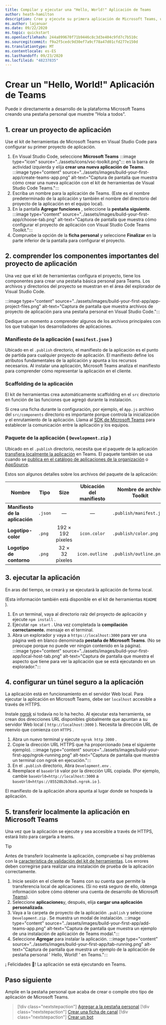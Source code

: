 ```yaml
---
title: Compilar y ejecutar una "Hello, World!" Aplicación de Teams
author: heath-hamilton
description: Cree y ejecute su primera aplicación de Microsoft Teams, una pestaña personal que muestra "Hola a todos".
ms.author: lajanuar
ms.date: 09/22/2020
ms.topic: quickstart
ms.openlocfilehash: 244a899670f71b9446c8c3d3e404c9fd7c7b510c
ms.sourcegitcommit: f9a2f5cedc9d30ef7a9cf78a47d01cfd277e150d
ms.translationtype: MT
ms.contentlocale: es-ES
ms.lasthandoff: 09/23/2020
ms.locfileid: "48237835"
---
```

# <a name="build-a-hello-world-teams-app"></a>Crear un "Hello, World!" Aplicación de Teams

Puede ir directamente a desarrollo de la plataforma Microsoft Teams creando una pestaña personal que muestre "Hola a todos".

## <a name="1-create-your-app-project"></a>1. crear un proyecto de aplicación

Use el kit de herramientas de Microsoft Teams en Visual Studio Code para configurar su primer proyecto de aplicación.

1. En Visual Studio Code, seleccione **Microsoft Teams** :::image type="icon" source="../assets/icons/vsc-toolkit.png"::: en la barra de actividad izquierda y elija **crear una nueva aplicación de Teams**.
:::image type="content" source="../assets/images/build-your-first-app/create-teams-app.png" alt-text="Captura de pantalla que muestra cómo crear una nueva aplicación con el kit de herramientas de Visual Studio Code Teams.":::
1. Escriba un nombre para la aplicación de Teams. (Este es el nombre predeterminado de la aplicación y también el nombre del directorio del proyecto de la aplicación en el equipo local).
1. En la pantalla **Agregar funciones** , seleccione la **pestaña** **siguiente**.
:::image type="content" source="../assets/images/build-your-first-app/choose-tab.png" alt-text="Captura de pantalla que muestra cómo configurar el proyecto de aplicación con Visual Studio Code Teams Toolkit.":::
1. Compruebe la opción de la **ficha personal** y seleccione **Finalizar** en la parte inferior de la pantalla para configurar el proyecto.

## <a name="2-understand-important-app-project-components"></a>2. comprender los componentes importantes del proyecto de aplicación

Una vez que el kit de herramientas configura el proyecto, tiene los componentes para crear una pestaña básica personal para Teams. Los archivos y directorios del proyecto se muestran en el área del explorador de Visual Studio Code.

:::image type="content" source="../assets/images/build-your-first-app/app-project-files.png" alt-text="Captura de pantalla que muestra archivos de proyecto de aplicación para una pestaña personal en Visual Studio Code.":::

Dedique un momento a comprender algunos de los archivos principales con los que trabajan los desarrolladores de aplicaciones.

### <a name="app-manifest-manifestjson"></a>Manifiesto de la aplicación ( `manifest.json` )

Ubicado en el `.publish` directorio, el manifiesto de la aplicación es el punto de partida para cualquier proyecto de aplicación. El manifiesto define los atributos fundamentales de la aplicación y apunta a los recursos necesarios. Al instalar una aplicación, Microsoft Teams analiza el manifiesto para comprender cómo representar la aplicación en el cliente.

### <a name="app-scaffolding"></a>Scaffolding de la aplicación

El kit de herramientas crea automáticamente scaffolding en el `src` directorio en función de las funciones que agregó durante la instalación.

Si crea una ficha durante la configuración, por ejemplo, el `App.js` archivo del `src/components` directorio es importante porque controla la inicialización y el enrutamiento de la aplicación. Llama al [SDK de Microsoft Teams](../tabs/how-to/using-teams-client-sdk.md) para establecer la comunicación entre la aplicación y los equipos.

### <a name="app-package-developmentzip"></a>Paquete de la aplicación ( `Development.zip` )

Ubicado en el `.publish` directorio, necesita que el paquete de la aplicación [transfiera localmente la aplicación](../concepts/deploy-and-publish/overview.md#upload-your-app-directly) en Teams. El paquete también se usa cuando se [publica en el catálogo de aplicaciones de la organización](../concepts/deploy-and-publish/overview.md#publish-to-your-organizations-app-catalog) o [AppSource](../concepts/deploy-and-publish/appsource/publish.md).

Estos son algunos detalles sobre los archivos del paquete de la aplicación:

|Nombre|Tipo|Size|Ubicación del manifiesto|Nombre de archivo Toolkit|
|---|---|:---:|:---:|-----|
|**Manifiesto de la aplicación**|`.json`| — | — |`.publish/manifest.json`|
|**Logotipo-color**|`.png`|192 &times; 192 píxeles|`icon.color`|`.publish/color.png`|
|**Logotipo de contorno**|`.png`|32 &times; 32 píxeles|`icon.outline`|`.publish/outline.png`|

## <a name="3-run-your-app"></a>3. ejecutar la aplicación

En aras del tiempo, se creará y se ejecutará la aplicación de forma local.

(Esta información también está disponible en el kit de herramientas `README` ).

1. En un terminal, vaya al directorio raíz del proyecto de aplicación y ejecute `npm install` .
1. Ejecutar `npm start` . Una vez completada la **compilación correctamente.** mensaje en el terminal.
1. Abra un explorador y vaya a `https://localhost:3000` para ver una página web en blanco denominada **pestaña de Microsoft Teams**. (No se preocupe porque no puede ver ningún contenido en la página).<br/>
   :::image type="content" source="../assets/images/build-your-first-app/local-host-tab.png" alt-text="Captura de pantalla que muestra el aspecto que tiene para ver la aplicación que se está ejecutando en un explorador.":::

## <a name="4-set-up-a-secure-tunnel-to-your-app"></a>4. configurar un túnel seguro a la aplicación

La aplicación está en funcionamiento en el servidor Web local. Para ejecutar la aplicación en Microsoft Teams, debe ser `localhost` accesible a través de HTTPS.

Instale [ngrok](https://ngrok.com/download) si todavía no lo ha hecho. Al ejecutar esta herramienta, se crean dos direcciones URL disponibles globalmente que apuntan a su servidor Web local ( `http://localhost:3000` ). Necesita la dirección URL de reenvío que comienza con `HTTPS` .

1. Abra un nuevo terminal y ejecute `ngrok http 3000` .
1. Copie la dirección URL HTTPS que ha proporcionado (vea el siguiente ejemplo).
:::image type="content" source="../assets/images/build-your-first-app/ngrok-running.png" alt-text="Captura de pantalla que muestra un terminal con ngrok en ejecución.":::
1. En el `.publish` directorio, Abra `Development.env` .
1. Reemplace el `baseUrl0` valor por la dirección URL copiada. (Por ejemplo, cambie `baseUrl0=http://localhost:3000` a `baseUrl0=https://85528b2b3ba5.ngrok.io` ).

El manifiesto de la aplicación ahora apunta al lugar donde se hospeda la aplicación.

## <a name="5-sideload-your-app-in-teams"></a>5. transferir localmente la aplicación en Microsoft Teams

Una vez que la aplicación se ejecute y sea accesible a través de HTTPS, estará listo para cargarla a teams.

> [!TIP]
> Antes de transferir localmente la aplicación, compruebe si hay problemas con la [característica de validación del kit de herramientas](../concepts/deploy-and-publish/appsource/prepare/submission-checklist.md#teams-app-validation-tool). Los errores deben corregirse para realizar una instalación de prueba de la aplicación correctamente.

1. Inicie sesión en el cliente de Teams con su cuenta que permite la transferencia local de aplicaciones. (Si no está seguro de ello, obtenga información sobre cómo obtener una cuenta de desarrollo de Microsoft [Teams](../build-your-first-app/build-first-app-overview.md#set-up-your-development-account)).
1. Seleccione **aplicaciones**y, después, elija **cargar una aplicación personalizada**.
1. Vaya a la carpeta de proyecto de la aplicación `.publish` y seleccione `Development.zip` . Se muestra un modal de instalación.
:::image type="content" source="../assets/images/build-your-first-app/add-teams-app.png" alt-text="Captura de pantalla que muestra un ejemplo de una instalación de aplicación de Teams modal.":::
1. Seleccione **Agregar** para instalar la aplicación.
:::image type="content" source="../assets/images/build-your-first-app/tab-running.png" alt-text="Captura de pantalla que muestra un ejemplo de la aplicación de pestaña personal ' Hello, World! ' en Teams.":::

¡ Felicidades 🎉! La aplicación se está ejecutando en Teams.

## <a name="next-step"></a>Paso siguiente

Amplíe en la pestaña personal que acaba de crear o compile otro tipo de aplicación de Microsoft Teams.

> [!div class="nextstepaction"]
> [Agregar a la pestaña personal](../build-your-first-app/build-personal-tab.md)
> [!div class="nextstepaction"]
> [Crear una ficha de canal](../build-your-first-app/build-channel-tab.md)
> [!div class="nextstepaction"]
> [Crear un bot](../build-your-first-app/build-bot.md)
